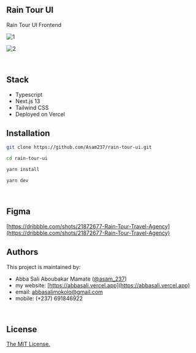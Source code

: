 ## Rain Tour UI

Rain Tour UI Frontend

![1](https://github.com/Asam237/rain-tour-ui/assets/34966088/05943043-a385-465a-bdf7-f022026b7105)

![2](https://github.com/Asam237/rain-tour-ui/assets/34966088/16605049-d5f8-4e2f-8d5d-a18a84a32c1f)



<br/>

## Stack

- Typescript
- Next.js 13
- Tailwind CSS
- Deployed on Vercel
  <br/>

## Installation

```bash
git clone https://github.com/Asam237/rain-tour-ui.git

cd rain-tour-ui

yarn install

yarn dev
```

<br />

## Figma

[https://dribbble.com/shots/21872677-Rain-Tour-Travel-Agency](https://dribbble.com/shots/21872677-Rain-Tour-Travel-Agency)
<br/>

## Authors

This project is maintained by:

- Abba Sali Aboubakar Mamate ([@asam_237](https://twitter.com/asam_237))
- my website: [https://abbasali.vercel.app](https://abbasali.vercel.app)
- email: abbasalimokolo@gmail.com
- mobile: (+237) 691846922

<br />

## License

[The MIT License.](https://opensource.org/licenses/MIT)
